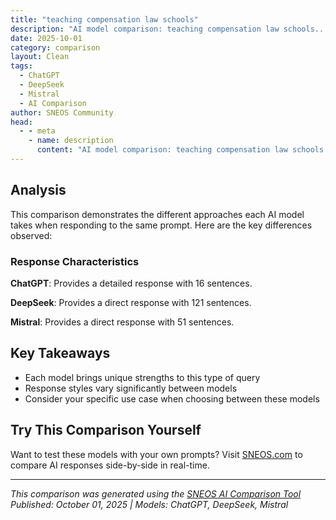 ```yaml
---
title: "teaching compensation law schools"
description: "AI model comparison: teaching compensation law schools..."
date: 2025-10-01
category: comparison
layout: Clean
tags:
  - ChatGPT
  - DeepSeek
  - Mistral
  - AI Comparison
author: SNEOS Community
head:
  - - meta
    - name: description
      content: "AI model comparison: teaching compensation law schools..."
---
```


<ChatComparison
  title="teaching compensation law schools"
  prompt="teaching compensation law schools"
  :responses='{"ChatGPT": "Certainly! Here\u2019s an overview and some guidance on **teaching Compensation Law in law schools**:\n\n### What is Compensation Law?\nCompensation Law generally deals with laws and regulations related to compensation following injuries, employment disputes, or other legal claims. This can include:\n\n- Workers\u2019 compensation\n- Wage and hour laws\n- Employment benefits\n- Tort compensation principles\n- Social security and disability claims\n\n### Key Topics to Cover in Compensation Law Courses\n1. **Workers\u0027 Compensation**\n - History and purpose of workers\u0027 compensation laws\n - Eligibility and coverage\n - Types of benefits (medical, disability, death benefits)\n - Claims process and adjudication\n - Employer defenses and exemptions\n\n2. **Employment Wage and Hour Laws**\n - Fair Labor Standards Act (FLSA)\n - Minimum wage, overtime rules\n - Exemptions and classifications\n - Wage payment and collection\n\n3. **Employee Benefits and Social Security**\n - Retirement plans (ERISA)\n - Health benefits and COBRA\n - Social Security Disability Insurance (SSDI)\n - Unemployment insurance\n\n4. **Tort Compensation for Personal Injury**\n - Negligence and liability\n - Damages calculation (economic and non-economic)\n - Comparative and contributory negligence\n\n5. **Disability and Rehabilitation Law**\n - ADA and disability rights\n - Return-to-work policies and accommodations\n\n### Teaching Approaches\n- **Case Method**: Use landmark cases and recent decisions to stimulate class discussions.\n- **Statutory Analysis**: Examine key statutes and regulations.\n- **Problem-Solving Exercises**: Fact patterns to apply legal principles.\n- **Guest Lectures**: Invite practitioners or workers\u0027 compensation judges.\n- **Simulations and Role Play**: Claim filing and adjudication process practice.\n\n### Recommended Textbooks and Resources\n- *Employment Law: Cases and Materials* by Steven L. Willborn et al.\n- *Workers\u0027 Compensation Law* by Arthur Larson\n- Official government publications on workers\u2019 compensation and labor laws\n- Law review articles for current trends and debates\n\n### Course Objectives\nBy the end of the course, students should be able to:\n- Understand the policy rationale behind compensation systems\n- Analyze statutes and cases governing compensation claims\n- Advise clients on compensation rights and remedies\n- Draft claims and prepare for hearings or litigation related to compensation\n\n---\n\nIf you need help with a **syllabus outline**, **lesson plans**, or **sample case studies**, feel free to ask!", "DeepSeek": "Of course. Here is a comprehensive guide to teaching Compensation Law in law schools, covering the core curriculum, pedagogical approaches, course structure, and practical teaching tips.\n\n### What is a Compensation Law Course?\n\nA Compensation Law course (sometimes called \u0022Remedies\u0022) is a foundational upper-level class that answers the critical question: **\u0022Now that I\u0027ve won my case, what do I get?\u0022** It moves beyond establishing liability and focuses on the judicial tools and awards used to redress a legal wrong. It is often considered a \u0022capstone\u0022 course because it integrates knowledge from Torts, Contracts, Property, and Civil Procedure.\n\n---\n\n### I. Core Components of the Curriculum\n\nA typical Compensation Law syllabus is divided into several key modules.\n\n#### 1. Compensatory Damages\nThis is the heart of the course\u2014making the plaintiff whole.\n\n* **Tort Damages:**\n * **Personal Injury:** \u0022Make-whole\u0022 damages, including medical expenses, lost earnings (past and future), and non-economic damages (pain and suffering).\n * **Property Damage:** Cost of repair vs. diminution in value.\n * **Wrongful Death \u0026 Survival Statutes:** Distinguishing between the claim of the estate and the claim of the beneficiaries.\n* **Contract Damages:**\n * **Expectation Damages:** Putting the plaintiff in the position they would have been in had the contract been performed. (*Hawkins v. McGee*, \u0022The Hairy Hand\u0022 case).\n * **Reliance Damages:** Reimbursing the plaintiff for expenses incurred in reliance on the contract.\n * **Restitution:** Preventing the unjust enrichment of the defendant.\n * **Certainty, Foreseeability, and Mitigation:** The major limitations on recovery (*Hadley v. Baxendale*).\n\n#### 2. Equitable Remedies\nWhen money is not enough.\n\n* **Injunctions:**\n * **Preliminary Injunctions \u0026 Temporary Restraining Orders (TROs):** The standards for obtaining pre-trial relief (likelihood of success on the merits, irreparable harm, balance of hardships, public interest).\n * **Permanent Injunctions:** Prohibitory vs. Mandatory injunctions.\n * **Defenses:** Laches, unclean hands, impracticality.\n* **Specific Performance:** When is a contract for a unique item (like land) enforceable by an order to perform? Contrast with contracts for generic goods.\n* **Declaratory Judgments:** A judicial determination of the parties\u0027 rights.\n\n#### 3. Restitution and Unjust Enrichment\nA standalone body of law focused on disgorgement.\n\n* **The Principle:** Defendant must give up a benefit that would be unjust for them to retain.\n* **Legal vs. Equitable Restitution:**\n * **Legal:** Quasi-contract and quantum meruit.\n * **Equitable:** Constructive trusts and equitable liens.\n* **Measuring the Benefit:** Plaintiff\u0027s loss vs. Defendant\u0027s gain.\n\n#### 4. Punitive Damages and Related Doctrines\nGoing beyond compensation to punish and deter.\n\n* **Standard for Awarding:** Typically require malice, fraud, or oppression.\n* **Constitutional Limitations:** The *State Farm v. Campbell* line of cases and the \u0022guideposts\u0022 for evaluating whether a punitive award is excessive (reprehensibility, ratio to compensatory damages, civil penalties).\n* **Statutory Multipliers:** e.g., Treble damages in antitrust or civil RICO.\n\n#### 5. Ancillary Doctrines\nThe \u0022mechanics\u0022 of getting paid.\n\n* **Pre-judgment and Post-judgment Interest.**\n* **Attorney\u0027s Fees:** The \u0022American Rule\u0022 vs. exceptions (statutory, contractual, common fund doctrine).\n* **Collateral Source Rule:** Why payments from a plaintiff\u0027s own insurance are generally not deducted from a tort award.\n* **Tax Consequences of Awards.**\n\n---\n\n### II. Pedagogical Approaches \u0026 Teaching Methods\n\nHow you teach the material is as important as the material itself.\n\n#### 1. The \u0022Doctrinal \u0026 Policy\u0022 Approach\n* **Method:** Teach the black-letter law through classic cases, then push students to critique the underlying policy.\n * *Example:* After teaching expectancy damages in contracts, ask: \u0022Does this truly make the plaintiff whole? What about lost opportunities or subjective value?\u0022\n * *Example:* Discuss the policy behind punitive damages: Are they about retribution, deterrence, or both? Are they a \u0022windfall\u0022 to the plaintiff?\n* **Pros:** Builds strong analytical skills, prepares students for bar exams, and engages them in deeper legal debates.\n\n#### 2. The \u0022Problem-Solving\u0022 or \u0022Lawyerly Skills\u0022 Approach\n* **Method:** Structure the course around a series of complex hypotheticals. Students must act as lawyers advising a client or drafting a remedies section of a complaint or settlement agreement.\n * *Hypothetical:* \u0022Your client, a famous musician, has had her unique guitar destroyed by a negligent stagehand. What remedies will you seek? What are your arguments for and against specific performance of a contract to buy a replacement?\u0022\n* **Pros:** Highly practical, develops strategic thinking, and shows how different remedies interact.\n\n#### 3. The \u0022Integration\u0022 Approach\n* **Method:** Constantly tie remedies back to the substantive law students already know.\n * *Example:* \u0022We just learned about trespass. The remedy for a continuing trespass is likely an injunction. The remedy for a past, one-time trespass is likely damages. How does the available remedy shape the litigation strategy?\u0022\n* **Pros:** Helps students see the \u0022big picture\u0022 of litigation and reinforces prior learning.\n\n---\n\n### III. Structuring the Course\n\n* **Casebook:** Standard texts include Laycock\u0027s *Modern American Remedies*, Dobbs \u0026 Roberts\u0027 *Law of Remedies*, or Schoenbrod et al.\u0027s *Remedies: Public and Private*.\n* **Syllabus Flow:** A logical progression is:\n 1. **Introduction:** What are remedies? The distinction between law and equity.\n 2. **Compensatory Damages** (Torts, then Contracts).\n 3. **Equitable Remedies** (Injunctions, Specific Performance).\n 4. **Restitution.**\n 5. **Punitive Damages.**\n 6. **Ancillary Issues** (Attorneys\u0027 Fees, Interest, Taxes).\n* **Assessment:**\n * **Final Exam:** The traditional method. Use fact-pattern essays that force students to identify multiple causes of action and argue for the most advantageous remedy for their \u0022client.\u0022\n * **Graded Drafting Assignment:** Have students draft a complaint with a detailed prayer for relief or a memo arguing for a specific remedy.\n * **In-class Participation \u0026 Hypotheticals:** Keep students engaged throughout the semester.\n\n---\n\n### IV. Practical Tips for Teaching the Course\n\n1. **Emphasize the \u0022So What?\u0022:** Always bring the discussion back to practical consequences. \u0022Why would a client care about the difference between legal and equitable restitution?\u0022\n2. **Use the \u0022Remedies Cube\u0022:** A famous framework (often attributed to Professor Doug Laycock) that asks three questions for any case:\n * **What is the wrong?** (Tort, Contract, etc.)\n * **What is the right?** (Compensation, Punishment, Restitution)\n * **What is the remedy?** (Damages, Injunction, etc.)\n This provides a structured analytical tool for students.\n3. **Leverage Current Events:** Find news stories about massive punitive damages awards, high-profile injunctions (e.g., in intellectual property or environmental law), or Supreme Court cases reviewing remedies. This makes the material feel immediate and relevant.\n4. **Address the Bar Exam:** Be transparent that Remedies is a frequently tested topic on the Multistate Bar Exam (MBE) and especially on the Multistate Essay Exam (MEE). Frame some lessons as direct bar prep.\n5. **Guest Lecturers:** If possible, invite a practicing litigator to speak about how they strategically select and argue for remedies in real cases.\n\n### Conclusion\n\nTeaching Compensation Law is uniquely rewarding because it empowers students to think like complete lawyers. It answers the question that every client ultimately asks and provides the tools to translate a legal victory into a tangible result. By blending doctrine, policy, and practical skill-building, you can create one of the most valuable and memorable courses in the law school curriculum.", "Mistral": "Teaching compensation law in law schools typically involves a structured approach that combines theoretical knowledge with practical applications. Here are some key components and strategies for effectively teaching compensation law:\n\n### 1. **Course Structure and Syllabus**\n - **Introduction to Compensation Law**: Overview of the field, its importance, and historical context.\n - **Key Concepts and Principles**: Fundamental principles such as negligence, causation, and damages.\n - **Legal Frameworks**: Statutory and common law frameworks governing compensation.\n - **Case Studies**: Analysis of landmark cases and their implications.\n - **Practical Applications**: Real-world scenarios, mock trials, and legal drafting exercises.\n - **Ethical Considerations**: Ethical dilemmas and professional responsibilities.\n - **Assessment Methods**: Exams, essays, case analyses, and practical assignments.\n\n### 2. **Teaching Methods**\n - **Lectures**: Traditional lectures to introduce key concepts and legal frameworks.\n - **Seminars and Discussions**: Interactive sessions to discuss case studies and hypothetical scenarios.\n - **Moot Courts**: Simulated court proceedings to apply legal principles in a practical setting.\n - **Guest Lectures**: Invite practicing lawyers, judges, and experts to share real-world insights.\n - **Online Resources**: Use of online platforms for additional reading, videos, and interactive quizzes.\n\n### 3. **Key Topics to Cover**\n - **Tort Law**: Principles of negligence, intentional torts, and strict liability.\n - **Contract Law**: Breach of contract and remedies.\n - **Statutory Compensation Schemes**: Workers\u0027 compensation, social security, and other government-mandated schemes.\n - **Insurance Law**: Role of insurance in compensation, including liability insurance and workers\u0027 compensation insurance.\n - **Medical Malpractice**: Legal standards and procedures for medical negligence claims.\n - **Product Liability**: Legal frameworks for claims arising from defective products.\n - **Employment Law**: Compensation for wrongful termination, discrimination, and other workplace issues.\n - **Personal Injury Law**: Legal processes and compensation for personal injuries.\n\n### 4. **Practical Skills Development**\n - **Legal Research**: Techniques for researching case law, statutes, and legal commentary.\n - **Legal Writing**: Drafting legal documents, including complaints, motions, and briefs.\n - **Negotiation and Mediation**: Skills for negotiating settlements and participating in mediation.\n - **Trial Advocacy**: Preparing and presenting cases in court.\n\n### 5. **Assessment and Feedback**\n - **Formative Assessments**: Regular quizzes, case analyses, and group discussions to gauge understanding.\n - **Summative Assessments**: Final exams, research papers, and practical assignments.\n - **Feedback**: Provide constructive feedback on assignments and exams to help students improve.\n\n### 6. **Resources and Materials**\n - **Textbooks**: Comprehensive textbooks on compensation law.\n - **Casebooks**: Collections of key cases and legal precedents.\n - **Legal Databases**: Access to legal databases like Westlaw, LexisNexis, and HeinOnline.\n - **Journals and Articles**: Academic journals and articles for in-depth analysis.\n\n### 7. **Ethical and Professional Considerations**\n - **Ethical Dilemmas**: Discuss ethical issues that may arise in compensation cases.\n - **Professional Responsibilities**: Understanding the role of lawyers in compensation claims and the ethical standards they must uphold.\n\n### 8. **Technology and Innovation**\n - **Legal Tech**: Introduction to legal technology tools that can assist in compensation cases.\n - **Online Learning**: Use of online platforms for distance learning and supplementary resources.\n\n### 9. **Student Engagement**\n - **Interactive Learning**: Encourage active participation through debates, role-playing, and group projects.\n - **Peer Learning**: Foster a collaborative learning environment where students can learn from each other.\n\n### 10. **Continuous Improvement**\n - **Feedback from Students**: Regularly seek feedback from students to improve the course.\n - **Professional Development**: Stay updated with the latest developments in compensation law and teaching methodologies.\n\nBy incorporating these elements, law schools can provide a comprehensive and engaging education in compensation law, preparing students for both academic and practical success in the field."}' 
  published-date="23:01"
/>

## Analysis

This comparison demonstrates the different approaches each AI model takes when responding to the same prompt. Here are the key differences observed:

### Response Characteristics

**ChatGPT**: Provides a detailed response with 16 sentences. 

**DeepSeek**: Provides a direct response with 121 sentences. 

**Mistral**: Provides a direct response with 51 sentences. 

## Key Takeaways

- Each model brings unique strengths to this type of query
- Response styles vary significantly between models
- Consider your specific use case when choosing between these models

## Try This Comparison Yourself

Want to test these models with your own prompts? Visit [SNEOS.com](https://sneos.com) to compare AI responses side-by-side in real-time.

---

*This comparison was generated using the [SNEOS AI Comparison Tool](https://sneos.com)*
*Published: October 01, 2025 | Models: ChatGPT, DeepSeek, Mistral*
